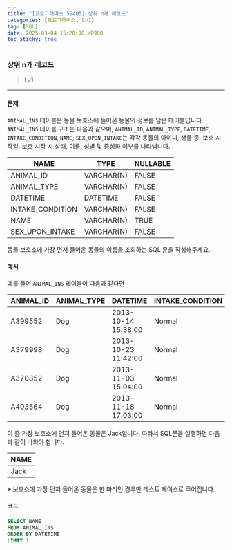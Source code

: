 ```yaml
---
title: "[프로그래머스 59405] 상위 n개 레코드"
categories: [프로그래머스, Lv1]
tag: [SQL]
date: 2025-03-04 15:20:00 +0900
toc_sticky: true
---
```

### 상위 n개 레코드
> Lv1

***

#### 문제
`ANIMAL_INS` 테이블은 동물 보호소에 들어온 동물의 정보를 담은 테이블입니다. `ANIMAL_INS` 테이블 구조는 다음과 같으며, `ANIMAL_ID`, `ANIMAL_TYPE`, `DATETIME`, `INTAKE_CONDITION`, `NAME`, `SEX_UPON_INTAKE`는 각각 동물의 아이디, 생물 종, 보호 시작일, 보호 시작 시 상태, 이름, 성별 및 중성화 여부를 나타냅니다.

| NAME                | TYPE      | NULLABLE |
|---------------------|-----------|----------|
| ANIMAL_ID           | VARCHAR(N) | FALSE    |
| ANIMAL_TYPE         | VARCHAR(N) | FALSE    |
| DATETIME            | DATETIME   | FALSE    |
| INTAKE_CONDITION    | VARCHAR(N) | FALSE    |
| NAME                | VARCHAR(N) | TRUE     |
| SEX_UPON_INTAKE     | VARCHAR(N) | FALSE    |

동물 보호소에 가장 먼저 들어온 동물의 이름을 조회하는 SQL 문을 작성해주세요.

#### 예시
예를 들어 `ANIMAL_INS` 테이블이 다음과 같다면

| ANIMAL_ID | ANIMAL_TYPE | DATETIME             | INTAKE_CONDITION | NAME     | SEX_UPON_INTAKE |
|-----------|-------------|----------------------|------------------|----------|-----------------|
| A399552   | Dog         | 2013-10-14 15:38:00  | Normal           | Jack     | Neutered Male   |
| A379998   | Dog         | 2013-10-23 11:42:00  | Normal           | Disciple | Intact Male     |
| A370852   | Dog         | 2013-11-03 15:04:00  | Normal           | Katie    | Spayed Female   |
| A403564   | Dog         | 2013-11-18 17:03:00  | Normal           | Anna     | Spayed Female   |

이 중 가장 보호소에 먼저 들어온 동물은 Jack입니다. 따라서 SQL문을 실행하면 다음과 같이 나와야 합니다.

| NAME |
|------|
| Jack |

※ 보호소에 가장 먼저 들어온 동물은 한 마리인 경우만 테스트 케이스로 주어집니다.

#### 코드
```sql
SELECT NAME
FROM ANIMAL_INS
ORDER BY DATETIME
LIMIT 1
```
